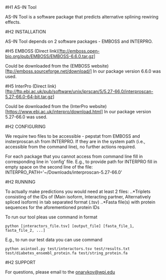 #H1 AS-IN Tool

AS-IN Tool is a software package that predicts alternative splining rewiring effects.

#H2 INSTALLATION

AS-IN Tool depends on 2 software packages - EMBOSS and INTERPRO.


#H5 EMBOSS (Direct link)[ftp://emboss.open-bio.org/pub/EMBOSS/EMBOSS-6.6.0.tar.gz]

Could be downloaded from the (EMBOSS website)[ftp://emboss.sourceforge.net/download/]
In our package version 6.6.0 was used. 



#H5 InterPro (Direct link)[ftp://ftp.ebi.ac.uk/pub/software/unix/iprscan/5/5.27-66.0/interproscan-5.27-66.0-64-bit.tar.gz]

Could be downloaded from the (InterPro website)[https://www.ebi.ac.uk/interpro/download.html]
In our package version 5.27-66.0 was used.


#H2 CONFIGURING

We require two files to be accessible - pepstat from EMBOSS and insterproscan.sh from INTERPRO.
If they are in the system path (i.e., accessible from the command line), no further actions required.

For each package that you cannot access from command line fill in corresponding line in 'config' file.
E.g., to provide path for INTERPRO fill in empty space on the second line of the file:
 INTERPRO_PATH='~/Downloads/interproscan-5.27-66.0'


#H2 RUNNING

To actually make predictions you would need at least 2 files:
..*Triplets consisting of the IDs of (Main isoform, Interacting partner, Alternatively spliced isoform) in tab separated format (.tsv)
..*Fasta file(s) with protein sequences for the aforementioned protein IDs

To run our tool pleas use command in format

	python [interactors_file.tsv] [output_file] [fasta_file_1, fasta_file_2, ...]

E.g., to run our test data you can use command

	python asintool.py test/interactors.tsv test/results.txt test/diabetes_ensembl_protein.fa test/string_protein.fa

#H2 SUPPORT

For questions, please email to the onarykov@wpi.edu
